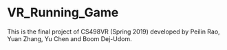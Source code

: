 # VR_Running_Game
This is the final project of CS498VR (Spring 2019) developed by Peilin Rao, Yuan Zhang, Yu Chen and Boom Dej-Udom. 
